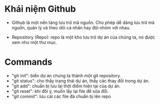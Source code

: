 # Khái niệm Github
- Github là một nền tảng lưu trữ mã nguồn. Cho phép dễ dàng lưu trữ mã nguồn, quản lý và theo dõi cá nhân hay đội nhóm với nhau.

- Repository (Repo): repo là một kho lưu trữ dự án của chúng ta, nó được xem như một thư mục.

# Commands
- "git init": biến dự án chúng ta thành một git repository.
- "git status": cho thấy trạng thái dự án, thấy các thay đổi trong dự án.
- "git add": chuẩn bị lưu lại thời điểm hiện tại của dự án.
- "git reset": khi đổi ý, muốn lấy lại file để sửa đổi.
- "git commit": lưu cái các file đã chuẩn bị lên repo